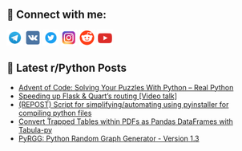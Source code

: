 ## 🔎 Connect with me:
[<img src="https://github.com/bullbesh/bullbesh/blob/main/images/Telegram.png" width="32" height="32" />](https://t.me/bullbesh)
[<img src="https://github.com/bullbesh/bullbesh/blob/main/images/VK.png" width="32" height="32" />](https://vk.com/bullbesh)
[<img src="https://github.com/bullbesh/bullbesh/blob/main/images/Twitter.png" width="32" height="32" />](https://twitter.com/bullbesh1)
[<img src="https://github.com/bullbesh/bullbesh/blob/main/images/Instagram.png" width="32" height="32" />](https://www.instagram.com/bullbesh)
[<img src="https://github.com/bullbesh/bullbesh/blob/main/images/Reddit.png" width="32" height="32" />](https://www.reddit.com/user/bullbesh)
[<img src="https://github.com/bullbesh/bullbesh/blob/main/images/YouTube.png" width="32" height="32" />](https://www.youtube.com/channel/UCtfjRs6uzgq5mfm8S06WTcg)

## 📕 Latest r/Python Posts
<!-- BLOG-POST-LIST:START -->
- [Advent of Code: Solving Your Puzzles With Python – Real Python](https://www.reddit.com/r/Python/comments/z9qb6s/advent_of_code_solving_your_puzzles_with_python/)
- [Speeding up Flask &amp; Quart’s routing [Video talk]](https://www.reddit.com/r/Python/comments/z9q1s2/speeding_up_flask_quarts_routing_video_talk/)
- [&lpar;REPOST&rpar; Script for simplifying/automating using pyinstaller for compiling python files](https://www.reddit.com/r/Python/comments/z9pt4a/repost_script_for_simplifyingautomating_using/)
- [Convert Trapped Tables within PDFs as Pandas DataFrames with Tabula-py](https://www.reddit.com/r/Python/comments/z9psx8/convert_trapped_tables_within_pdfs_as_pandas/)
- [PyRGG: Python Random Graph Generator - Version 1.3](https://www.reddit.com/r/Python/comments/z9ps5a/pyrgg_python_random_graph_generator_version_13/)
<!-- BLOG-POST-LIST:END -->
